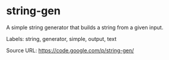 # string-gen
A simple string generator that builds a string from a given input.

Labels: string, generator, simple, output, text

Source URL: https://code.google.com/p/string-gen/
